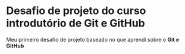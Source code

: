 # Desafio de projeto do curso introdutório de Git e GitHub
Meu primeiro desafio de projeto baseado no que aprendi sobre o **Git e GitHub**
